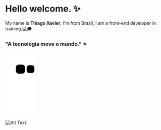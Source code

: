 #  Hello welcome. :sparkles:

My name is **Thiago Xavier**, I'm from Brazil, I am a front-end developer in training.:computer::mortar_board:

### "A tecnologia move o mundo." :star:

  ![Snake animation](https://github.com/rafaballerini/rafaballerini/blob/output/github-contribution-grid-snake.svg)
    </div>

![Alt Text](https://media.giphy.com/media/Zq6vmn4P1sLwQ/giphy.gif)
